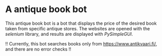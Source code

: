 # A antique book bot
This antique book bot is a bot that displays the price of the desired book taken from specific antique stores. The websites are opened with the _selenium_ library, and results are displayed with _PySimpleGUI_.

!! Currently, this bot searches books only from https://www.antikvaari.fi/, and there are no error checks !!
